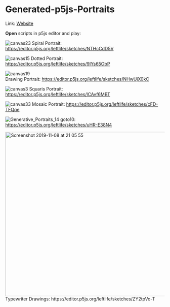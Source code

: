 # Generated-p5js-Portraits

Link: [Website]( https://stihilus.github.io/lomz/generated_p5js_portraits.html)

**Open** scripts in p5js editor and play:

![canvas23](https://user-images.githubusercontent.com/20823082/67036075-3bba8000-f11b-11e9-9844-d14c3c435895.png)
Spiral Portrait: https://editor.p5js.org/leftlife/sketches/NTHcCdD5V

![canvas15](https://user-images.githubusercontent.com/20823082/67036212-7cb29480-f11b-11e9-9756-3696aed5418d.png)
Dotted Portrait: https://editor.p5js.org/leftlife/sketches/9IYs65ObP

![canvas19](https://user-images.githubusercontent.com/20823082/67036267-9522af00-f11b-11e9-87d3-6872f20fbc8f.png) <br>
Drawing Portrait: https://editor.p5js.org/leftlife/sketches/NHwUjX0kC

![canvas3](https://user-images.githubusercontent.com/20823082/67036360-c4d1b700-f11b-11e9-8222-c87fc6548188.png)
Squaris Portrait: https://editor.p5js.org/leftlife/sketches/lCAvf6MBT

![canvas33](https://user-images.githubusercontent.com/20823082/67036305-a7045200-f11b-11e9-9843-573926b6b49a.png)
Mosaic Portrait: https://editor.p5js.org/leftlife/sketches/cFD-TFQqe

![Generative_Portraits_14](https://user-images.githubusercontent.com/20823082/68507074-5e980a00-026b-11ea-95f2-8affaba2dbf7.jpg)
goto10: https://editor.p5js.org/leftlife/sketches/uHR-E38N4

<img width="517" alt="Screenshot 2019-11-08 at 21 05 55" src="https://user-images.githubusercontent.com/20823082/68507165-92732f80-026b-11ea-91e1-59e99f942f06.png">
Typewriter Drawings: https://editor.p5js.org/leftlife/sketches/ZY2tpVo-T
